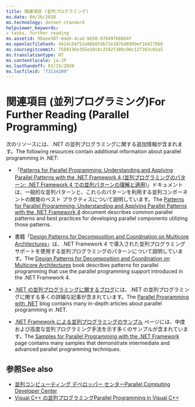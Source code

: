```yaml
---
title: 関連項目 (並列プログラミング)
ms.date: 04/26/2018
ms.technology: dotnet-standard
helpviewer_keywords:
- tasks, further reading
ms.assetid: 98aee307-dde6-4cad-bb58-078497b8064f
ms.openlocfilehash: d424c04f52e08b0fdb72e187bd8999ef16427080
ms.sourcegitcommit: 7588136e355e10cbc2582f389c90c127363c02a5
ms.translationtype: HT
ms.contentlocale: ja-JP
ms.lasthandoff: 03/15/2020
ms.locfileid: "73134209"
---
```

# <a name="for-further-reading-parallel-programming"></a><span data-ttu-id="6a150-102">関連項目 (並列プログラミング)</span><span class="sxs-lookup"><span data-stu-id="6a150-102">For Further Reading (Parallel Programming)</span></span>

<span data-ttu-id="6a150-103">次のリソースには、.NET の並列プログラミングに関する追加情報が含まれます。</span><span class="sxs-lookup"><span data-stu-id="6a150-103">The following resources contain additional information about parallel programming in .NET:</span></span>

- <span data-ttu-id="6a150-104">「[Patterns for Parallel Programming: Understanding and Applying Parallel Patterns with the .NET Framework 4 (並列プログラミングのパターン: .NET Framework 4 での並列パターンの理解と適用)](https://www.microsoft.com/download/details.aspx?id=19222)」ドキュメントは、一般的な並列パターンと、これらのパターンを利用する並列コンポーネントの開発のベスト プラクティスについて説明しています。</span><span class="sxs-lookup"><span data-stu-id="6a150-104">The [Patterns for Parallel Programming: Understanding and Applying Parallel Patterns with the .NET Framework 4](https://www.microsoft.com/download/details.aspx?id=19222) document describes common parallel patterns and best practices for developing parallel components utilizing those patterns.</span></span>

- <span data-ttu-id="6a150-105">書籍「[Design Patterns for Decomposition and Coordination on Multicore Architectures](https://docs.microsoft.com/previous-versions/msp-n-p/ff963553(v=pandp.10))」は、.NET Framework 4 で導入された並列プログラミング サポートを使用する並列プログラミングのパターンについて説明しています。</span><span class="sxs-lookup"><span data-stu-id="6a150-105">The [Design Patterns for Decomposition and Coordination on Multicore Architectures](https://docs.microsoft.com/previous-versions/msp-n-p/ff963553(v=pandp.10)) book describes patterns for parallel programming that use the parallel programming support introduced in the .NET Framework 4.</span></span>

- <span data-ttu-id="6a150-106">[.NET の並列プログラミングに関するブログ](https://devblogs.microsoft.com/pfxteam/)には、.NET の並列プログラミングに関する多くの詳細な記事が含まれています。</span><span class="sxs-lookup"><span data-stu-id="6a150-106">The [Parallel Programming with .NET](https://devblogs.microsoft.com/pfxteam/) blog contains many in-depth articles about parallel programming in .NET.</span></span>

- <span data-ttu-id="6a150-107">[.NET Framework による並列プログラミングのサンプル](https://code.msdn.microsoft.com/ParExtSamples) ページには、中度および高度な並列プログラミング手法を示す多くのサンプルが含まれています。</span><span class="sxs-lookup"><span data-stu-id="6a150-107">The [Samples for Parallel Programming with the .NET Framework](https://code.msdn.microsoft.com/ParExtSamples) page contains many samples that demonstrate intermediate and advanced parallel programming techniques.</span></span>

## <a name="see-also"></a><span data-ttu-id="6a150-108">参照</span><span class="sxs-lookup"><span data-stu-id="6a150-108">See also</span></span>

- [<span data-ttu-id="6a150-109">並列コンピューティング デベロッパー センター</span><span class="sxs-lookup"><span data-stu-id="6a150-109">Parallel Computing Developer Center</span></span>](https://msdn.microsoft.com/vstudio/bb964701)
- [<span data-ttu-id="6a150-110">Visual C++ の並列プログラミング</span><span class="sxs-lookup"><span data-stu-id="6a150-110">Parallel Programming in Visual C++</span></span>](/cpp/parallel/parallel-programming-in-visual-cpp)
